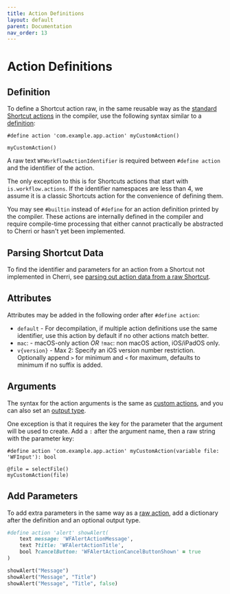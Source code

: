 ```yaml
---
title: Action Definitions
layout: default
parent: Documentation
nav_order: 13
---
```


# Action Definitions

## Definition

To define a Shortcut action raw, in the same reusable way as the [standard Shortcut actions](/language/actions) in the compiler, use the following syntax similar to a [definition](/language/definitions):

```
#define action 'com.example.app.action' myCustomAction()

myCustomAction()
```

A raw text `WFWorkflowActionIdentifier` is required between `#define action` and the identifier of the action.

The only exception to this is for Shortcuts actions that start with `is.workflow.actions`. If the identifier namespaces are less than 4, we assume it is a classic Shortcuts action for the convenience of defining them.

You may see `#builtin` instead of `#define` for an action definition printed by the compiler. These actions are internally defined in the compiler and require compile-time processing that either cannot practically be abstracted to Cherri or hasn't yet been implemented.

## Parsing Shortcut Data

To find the identifier and parameters for an action from a Shortcut not implemented in Cherri, see [parsing out action data from a raw Shortcut](/faq#how-do-i-use-non-standard-actions).

## Attributes

Attributes may be added in the following order after `#define action`:

- `default` - For decompilation, if multiple action definitions use the same identifier, use this action by default if no other actions match better.
- `mac`: - macOS-only action _OR_ `!mac`: non macOS action, iOS/iPadOS only.
- `v{version}` - Max 2: Specify an iOS version number restriction. Optionally append `>` for minimum and `<` for maximum, defaults to minimum if no suffix is added.

## Arguments

The syntax for the action arguments is the same as [custom actions](/language/custom-actions#defining-arguments), and you can also set an [output type](/language/custom-actions#output-type).

One exception is that it requires the key for the parameter that the argument will be used to create. Add a `:` after the argument name, then a raw string with the parameter key:

```
#define action 'com.example.app.action' myCustomAction(variable file: 'WFInput'): bool

@file = selectFile()
myCustomAction(file)
```

## Add Parameters

To add extra parameters in the same way as a [raw action](/language/raw-actions), add a dictionary after the definition and an optional output type.

```ruby
#define action 'alert' showAlert(
    text message: 'WFAlertActionMessage',
    text ?title: 'WFAlertActionTitle',
    bool ?cancelButton: 'WFAlertActionCancelButtonShown' = true
)

showAlert("Message")
showAlert("Message", "Title")
showAlert("Message", "Title", false)
```
